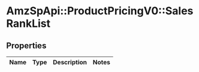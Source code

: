 # AmzSpApi::ProductPricingV0::SalesRankList

## Properties
Name | Type | Description | Notes
------------ | ------------- | ------------- | -------------

